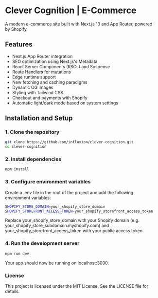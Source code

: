 # Clever Cognition | E-Commerce

A modern e-commerce site built with Next.js 13 and App Router, powered by Shopify.

## Features

- Next.js App Router integration
- SEO optimization using Next.js's Metadata
- React Server Components (RSCs) and Suspense
- Route Handlers for mutations
- Edge runtime support
- New fetching and caching paradigms
- Dynamic OG images
- Styling with Tailwind CSS
- Checkout and payments with Shopify
- Automatic light/dark mode based on system settings

## Installation and Setup

### 1. Clone the repository

```bash
git clone https://github.com/influxion/clever-cognition.git
cd clever-cognition
```

### 2. Install dependencies

```bash
npm install
```

### 3. Configure environment variables

Create a .env file in the root of the project and add the following environment variables:

```bash
SHOPIFY_STORE_DOMAIN=your_shopify_store_domain
SHOPIFY_STOREFRONT_ACCESS_TOKEN=your_shopify_storefront_access_token
```

Replace your_shopify_store_domain with your Shopify domain (e.g. your_shopify_store_subdomain.myshopify.com) and your_shopify_storefront_access_token with your public access token.

### 4. Run the development server

```bash
npm run dev
```

Your app should now be running on localhost:3000.

### License

This project is licensed under the MIT License. See the LICENSE file for details.

